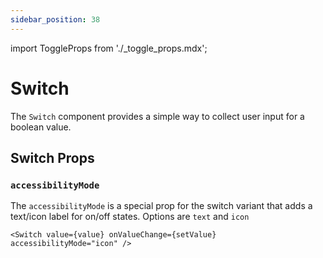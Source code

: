 ```yaml
---
sidebar_position: 38
---
```


import ToggleProps from './\_toggle_props.mdx';

# Switch

The `Switch` component provides a simple way to collect user input for a boolean value.

## Switch Props

### `accessibilityMode`

The `accessibilityMode` is a special prop for the switch variant that adds a text/icon label for on/off states. Options are `text` and `icon`

```tsx
<Switch value={value} onValueChange={setValue} accessibilityMode="icon" />
```

<ToggleProps componentName="Switch" />
